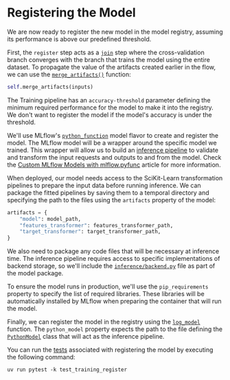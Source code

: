 # Registering the Model

We are now ready to register the new model in the model registry, assuming its performance is above our predefined threshold.

First, the `register` step acts as a [`join`](.guide/introduction-to-metaflow/branches.md) step where the cross-validation branch converges with the branch that trains the model using the entire dataset. To propagate the value of the artifacts created earlier in the flow, we can use the [`merge_artifacts()`](https://docs.metaflow.org/api/flowspec#FlowSpec.merge_artifacts) function:

```python
self.merge_artifacts(inputs)
```

The Training pipeline has an `accuracy-threshold` parameter defining the minimum required performance for the model to make it into the registry. We don't want to register the model if the model's accuracy is under the threshold.

We'll use MLflow's [`python_function`](https://mlflow.org/docs/latest/python_api/mlflow.pyfunc.html) model flavor to create and register the model. The MLflow model will be a wrapper around the specific model we trained. This wrapper will allow us to build an [inference pipeline](.guide/inference-pipeline/introduction.md) to validate and transform the input requests and outputs to and from the model. Check the [Custom MLflow Models with mlflow.pyfunc](https://mlflow.org/blog/custom-pyfunc) article for more information.

When deployed, our model needs access to the SciKit-Learn transformation pipelines to prepare the input data before running inference. We can package the fitted pipelines by saving them to a temporal directory and specifying the path to the files using the `artifacts` property of the model:

```python 
artifacts = {
    "model": model_path,
    "features_transformer": features_transformer_path,
    "target_transformer": target_transformer_path,
}
```

We also need to package any code files that will be necessary at inference time. The inference pipeline requires access to specific implementations of backend storage, so we'll include the [`inference/backend.py`](pipelines/inference/backend.py) file as part of the model package.

To ensure the model runs in production, we'll use the `pip_requirements` property to specify the list of required libraries. These libraries will be automatically installed by MLflow when preparing the container that will run the model.

Finally, we can register the model in the registry using the [`log_model`](https://mlflow.org/docs/latest/python_api/mlflow.pyfunc.html#mlflow.pyfunc.log_model) function. The `python_model` property expects the path to the file defining the [`PythonModel`](https://mlflow.org/docs/latest/python_api/mlflow.pyfunc.html#mlflow.pyfunc.PythonModel) class that will act as the inference pipeline.

You can run the [tests](tests/test_training_register.py) associated with registering the model by executing the following command:

```shell
uv run pytest -k test_training_register
```
